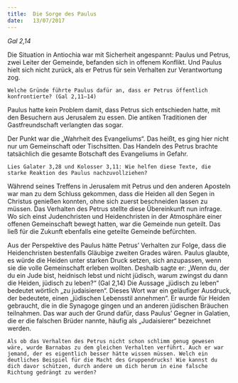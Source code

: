 ```yaml
---
title:  Die Sorge des Paulus
date:   13/07/2017
---
```


_Gal 2,14_

Die Situation in Antiochia war mit Sicherheit angespannt: Paulus und Petrus, zwei Leiter der Gemeinde, befanden sich in offenem Konflikt. Und Paulus hielt sich nicht zurück, als er Petrus für sein Verhalten zur Verantwortung zog.

`Welche Gründe führte Paulus dafür an, dass er Petrus öffentlich konfrontierte? (Gal 2,11–14)`

Paulus hatte kein Problem damit, dass Petrus sich entschieden hatte, mit den Besuchern aus Jerusalem zu essen. Die antiken Traditionen der Gastfreundschaft verlangten das sogar.

Der Punkt war die „Wahrheit des Evangeliums“. Das heißt, es ging hier nicht nur um Gemeinschaft oder Tischsitten. Das Handeln des Petrus brachte tatsächlich die gesamte Botschaft des Evangeliums in Gefahr.

`Lies Galater 3,28 und Kolosser 3,11: Wie helfen diese Texte, die starke Reaktion des Paulus nachzuvollziehen?`

Während seines Treffens in Jerusalem mit Petrus und den anderen Aposteln war man zu dem Schluss gekommen, dass die Heiden all den Segen in Christus genießen konnten, ohne sich zuerst beschneiden lassen zu müssen. Das Verhalten des Petrus stellte diese Übereinkunft nun infrage. Wo sich einst Judenchristen und Heidenchristen in der Atmosphäre einer offenen Gemeinschaft bewegt hatten, war die Gemeinde nun geteilt. Das ließ für die Zukunft ebenfalls eine geteilte Gemeinde befürchten.

Aus der Perspektive des Paulus hätte Petrus’ Verhalten zur Folge, dass die Heidenchristen bestenfalls Gläubige zweiten Grades wären. Paulus glaubte, es würde die Heiden unter starken Druck setzen, sich anzupassen, wenn sie die volle Gemeinschaft erleben wollten. Deshalb sagte er: „Wenn du, der du ein Jude bist, heidnisch lebst und nicht jüdisch, warum zwingst du dann die Heiden, jüdisch zu leben?“ (Gal 2,14) Die Aussage „jüdisch zu leben“ bedeutet wörtlich „zu judaisieren“. Dieses Wort war ein geläufiger Ausdruck, der bedeutete, einen „jüdischen Lebensstil annehmen“. Er wurde für Heiden gebraucht, die in die Synagoge gingen und an anderen jüdischen Bräuchen teilnahmen. Das war auch der Grund dafür, dass Paulus’ Gegner in Galatien, die er die falschen Brüder nannte, häufig als „Judaisierer“ bezeichnet werden.

`Als ob das Verhalten des Petrus nicht schon schlimm genug gewesen wäre, wurde Barnabas zu dem gleichen Verhalten verführt. Auch er war jemand, der es eigentlich besser hätte wissen müssen. Welch ein deutliches Beispiel für die Macht des Gruppendrucks! Wie kannst du dich davor schützen, durch andere um dich herum in eine falsche Richtung gedrängt zu werden?`